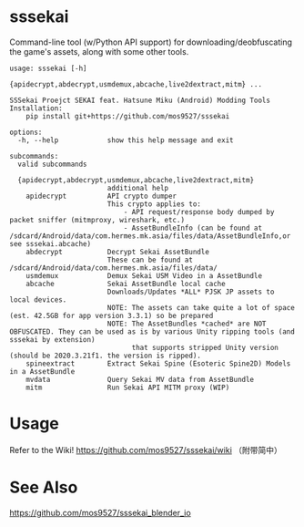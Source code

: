 # sssekai
Command-line tool (w/Python API support) for downloading/deobfuscating the game's assets, along with some other tools.

    usage: sssekai [-h]
                  {apidecrypt,abdecrypt,usmdemux,abcache,live2dextract,mitm} ...

    SSSekai Proejct SEKAI feat. Hatsune Miku (Android) Modding Tools
    Installation:
        pip install git+https://github.com/mos9527/sssekai

    options:
      -h, --help            show this help message and exit

    subcommands:
      valid subcommands

      {apidecrypt,abdecrypt,usmdemux,abcache,live2dextract,mitm}
                            additional help
        apidecrypt          API crypto dumper
                            This crypto applies to:
                                - API request/response body dumped by packet sniffer (mitmproxy, wireshark, etc.)
                                - AssetBundleInfo (can be found at /sdcard/Android/data/com.hermes.mk.asia/files/data/AssetBundleInfo,or see sssekai.abcache)
        abdecrypt           Decrypt Sekai AssetBundle
                            These can be found at /sdcard/Android/data/com.hermes.mk.asia/files/data/
        usmdemux            Demux Sekai USM Video in a AssetBundle
        abcache             Sekai AssetBundle local cache
                            Downloads/Updates *ALL* PJSK JP assets to local devices.
                            NOTE: The assets can take quite a lot of space (est. 42.5GB for app version 3.3.1) so be prepared
                            NOTE: The AssetBundles *cached* are NOT OBFUSCATED. They can be used as is by various Unity ripping tools (and sssekai by extension)
                                  that supports stripped Unity version (should be 2020.3.21f1. the version is ripped).
        spineextract        Extract Sekai Spine (Esoteric Spine2D) Models in a AssetBundle
        mvdata              Query Sekai MV data from AssetBundle
        mitm                Run Sekai API MITM proxy (WIP)

# Usage
Refer to the Wiki!
https://github.com/mos9527/sssekai/wiki （附带简中）

# See Also
https://github.com/mos9527/sssekai_blender_io